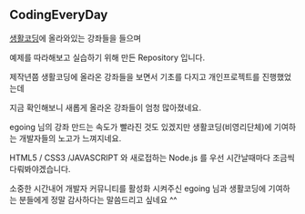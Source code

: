 ## CodingEveryDay

[생활코딩](https://opentutorials.org)에 올라와있는 강좌들을 들으며

예제를 따라해보고 실습하기 위해 만든 Repository 입니다.

제작년쯤 생활코딩에 올라온 강좌들을 보면서 기초를 다지고 개인프로젝트를 진행했었는데

지금 확인해보니 새롭게 올라온 강좌들이 엄청 많아졌네요.

egoing 님의 강좌 만드는 속도가 빨라진 것도 있겠지만 생활코딩(비영리단체)에 기여하는 개발자들의 노고가 느껴지네요.

HTML5 / CSS3 /JAVASCRIPT 와 새로접하는 Node.js 를 우선 시간날때마다 조금씩 다뤄봐야겠습니다.

소중한 시간내어 개발자 커뮤니티를 활성화 시켜주신 egoing 님과 생활코딩에 기여하는 분들에게 정말 감사하다는 말씀드리고 싶네요 ^^
